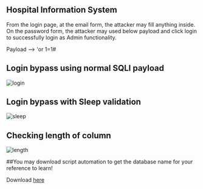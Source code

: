 ## Hospital Information System

From the login page, at the email form, the attacker may fill anything inside. On the password form, the attacker may used below payload and click login to successfully login as Admin functionality.

Payload --> 'or 1=1#

## Login bypass using normal SQLI payload

<img src="https://github.com/saitamang/POC-DUMP/blob/main/Hospital%20Information%20System/img/login-success.png?raw=true" title="login">


## Login bypass with Sleep validation

<img src="https://github.com/saitamang/POC-DUMP/blob/main/Hospital%20Information%20System/img/proven-sleep.png?raw=true" title="sleep">


## Checking length of column

<img src="https://github.com/saitamang/POC-DUMP/blob/main/Hospital%20Information%20System/img/length-column.png?raw=true" title="length">

##You may download script automation to get the database name for your reference to learn!

Download [here](https://github.com/saitamang/POC-DUMP/blob/main/Hospital%20Information%20System/sqli.py)
